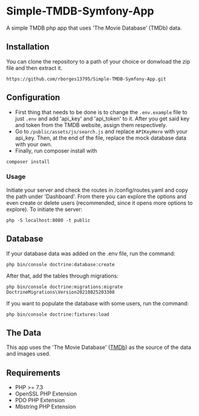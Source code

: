 # Simple-TMDB-Symfony-App
A simple TMDB php app that uses 'The Movie Database' (TMDb) data. 
## Installation
You can clone the repository to a path of your choice or donwload the zip file and then extract it.
```
https://github.com/rborges13795/Simple-TMDB-Symfony-App.git
```
## Configuration
- First thing that needs to be done is to change the `.env.example` file to just `.env` and add 'api_key' and 'api_token' to it. After you get said key and token from the TMDB website, assign them respectively. 
- Go to `/public/assets/js/search.js` and replace `APIKeyHere` with your api_key. Then, at the end of the file, replace the mock database data with your own. 
- Finally, run composer install with
```
composer install 
```
### Usage
Initiate your server and check the routes in /config/routes.yaml and copy the path under 'Dashboard'. From there you can explore the options and even create or delete users (recommended, since it opens more options to explore).
To initiate the server:
```
php -S localhost:8080 -t public
```
## Database
If your database data was added on the .env file, run the command:
```
php bin/console doctrine:database:create
```
After that, add the tables through migrations:
```
php bin/console doctrine:migrations:migrate DoctrineMigrations\Version20210825203308
```
If you want to populate the database with some users, run the command:
```
php bin/console doctrine:fixtures:load
```
## The Data
This app uses the 'The Movie Database' ([TMDb](https://www.themoviedb.org)) as the source of the data and images used.
## Requirements
- PHP >= 7.3
- OpenSSL PHP Extension
- PDO PHP Extension
- Mbstring PHP Extension
